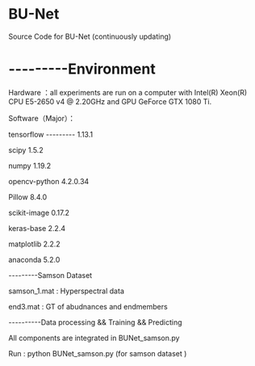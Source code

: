 # BU-Net
Source Code for BU-Net (continuously updating)

# ---------Environment

Hardware ：all experiments are run on a computer with Intel(R) Xeon(R) CPU E5-2650 v4 @ 2.20GHz and GPU GeForce GTX 1080 Ti.

Software（Major）：

 tensorflow ---------      1.13.1 
 
 scipy                     1.5.2
 
 numpy                     1.19.2
 
 opencv-python             4.2.0.34 
 
 Pillow                    8.4.0 
 
 scikit-image              0.17.2 
 
 keras-base                2.2.4 
 
 matplotlib                2.2.2 
 
 anaconda                  5.2.0   


---------Samson Dataset 

samson_1.mat : Hyperspectral data

end3.mat : GT of abudnances and endmembers 



----------Data processing && Training && Predicting

All components are integrated in BUNet_samson.py

Run : python BUNet_samson.py (for samson dataset  )
